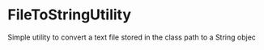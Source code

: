 # FileToStringUtility
Simple utility to convert a text file stored in the class path to a String objec
